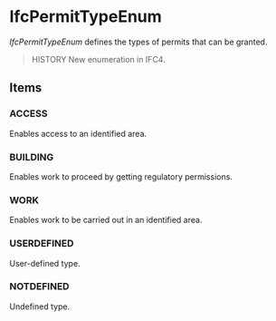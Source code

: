 # IfcPermitTypeEnum

_IfcPermitTypeEnum_ defines the types of permits that can be granted.<!-- end of definition -->

> HISTORY  New enumeration in IFC4.

## Items

### ACCESS
Enables access to an identified area.

### BUILDING
Enables work to proceed by getting regulatory permissions.

### WORK
Enables work to be carried out in an identified area.

### USERDEFINED
User-defined type.

### NOTDEFINED
Undefined type.

